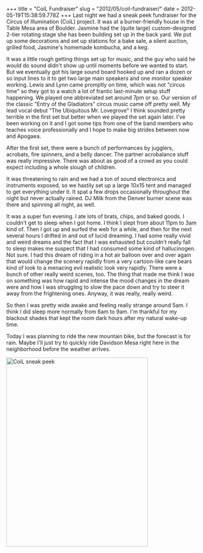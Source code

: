 +++
title = "CoiL Fundraiser"
slug = "2012/05/coil-fundraiser/"
date = 2012-05-19T15:38:59.778Z
+++
Last night we had a sneak peek fundraiser for the Circus of Illumination (CoiL) project. It was at a burner-friendly house in the Table Mesa area of Boulder. Jasmine had the (quite large) custom-designed 2-tier rotating stage she has been building set up in the back yard. We put up some decorations and set up stations for a bake sale, a silent auction, grilled food, Jasmine's homemade kombucha, and a keg.

It was a little rough getting things set up for music, and the guy who said he would do sound didn't show up until moments before we wanted to start. But we eventually got his large sound board hooked up and ran a dozen or so input lines to it to get two large main speakers and one monitor speaker working. Lewis and Lynn came promptly on time, which was not "circus time" so they got to a watch a lot of frantic last-minute setup stuff happening. We played one abbreviated set around 7pm or so. Our version of the classic "Entry of the Gladiators" circus music came off pretty well. My lead vocal debut "The Ubiquitous Mr. Lovegrove" I think sounded pretty terrible in the first set but better when we played the set again later. I've been working on it and I got some tips from one of the band members who teaches voice professionally and I hope to make big strides between now and Apogaea.

After the first set, there were a bunch of performances by jugglers, acrobats, fire spinners, and a belly dancer. The partner acrobalance stuff was really impressive. There was about as good of a crowd as you could expect including a whole slough of children.

It was threatening to rain and we had a ton of sound electronics and instruments exposed, so we hastily set up a large 10x15 tent and managed to get everything under it. It spat a few drops occasionally throughout the night but never actually rained. DJ Milk from the Denver burner scene was there and spinning all night, as well.

It was a super fun evening. I ate lots of brats, chips, and baked goods. I couldn't get to sleep when I got home. I think I slept from about 11pm to 3am kind of. Then I got up and surfed the web for a while, and then for the next several hours I drifted in and out of lucid dreaming. I had some really vivid and weird dreams and the fact that I was exhausted but couldn't really fall to sleep makes me suspect that I had consumed some kind of hallucinogen. Not sure. I had this dream of riding in a hot air balloon over and over again that would change the scenery rapidly from a very cartoon-like care bears kind of look to a menacing evil realistic look very rapidly. There were a bunch of other really weird scenes, too. The thing that made me think I was on something was how rapid and intense the mood changes in the dream were and how I was struggling to slow the pace down and try to steer it away from the frightening ones. Anyway, it was really, really weird.

So then I was pretty wide awake and feeling really strange around 5am. I think I did sleep more normally from 6am to 9am. I'm thankful for my blackout shades that kept the room dark hours after my natural wake-up time.

Today I was planning to ride the new mountain bike, but the forecast is for rain. Maybe I'll just try to quickly ride Davidson Mesa right here in the neighborhood before the weather arrives.

<a href="https://www.flickr.com/photos/88096431@N00/7224181722/" title="CoiL sneak peek by Peter Lyons, on Flickr"><img src="https://farm8.staticflickr.com/7242/7224181722_7f47ff14ba.jpg" width="375" height="500" alt="CoiL sneak peek"></a>
